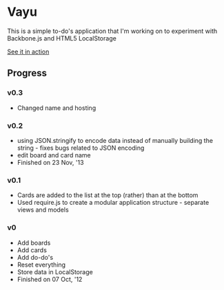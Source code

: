 # Vayu
This is a simple to-do's application that I'm working on to experiment with Backbone.js and HTML5 LocalStorage

[See it in action](http://vayu.io:48389)

## Progress

### v0.3

* Changed name and hosting

### v0.2

* using JSON.stringify to encode data instead of manually building the string - fixes bugs related to JSON encoding
* edit board and card name
* Finished on 23 Nov, '13

### v0.1

* Cards are added to the list at the top (rather) than at the bottom
* Used require.js to create a modular application structure - separate views and models

### v0

* Add boards
* Add cards
* Add do-do's
* Reset everything
* Store data in LocalStorage
* Finished on 07 Oct, '12